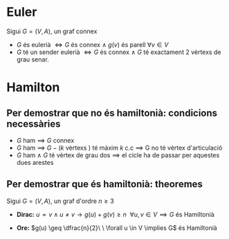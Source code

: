 # Euler
Sigui $G = (V,A)$, un graf connex
- $G$ és eulerià $\Longleftrightarrow G$ és connex $\land$ $g(v)$ és parell $\forall v \in V$
- $G$ té un sender eulerià $\Longleftrightarrow G$ és connex $\land$ $G$ té exactament $2$ vèrtexs de grau senar. 

# Hamilton
## Per demostrar que no és hamiltonià: condicions necessàries
- $G$ ham $\implies$ $G$ connex
- $G$ ham $\implies$ $G-(k$ vèrtexs $)$ té màxim $k$ c.c $\implies$ G no té vèrtex d'articulació
- $G$ ham $\land$ $G$ té vèrtex de grau dos $\implies$ el cicle ha de passar per aquestes dues arestes


## Per demostrar que és hamiltonià: theoremes

Sigui $G = (V,A)$, un graf d'ordre $n \geq 3$

- **Dirac:** $u \nsim v \wedge u \neq v \rightarrow g(u)+g(v) \geq n\ \ \forall u,v \in V \implies G$ és Hamiltonià

- **Ore:** $g(u) \geq \dfrac{n}{2}\ \ \forall u \in V \implies G$ és Hamiltonià